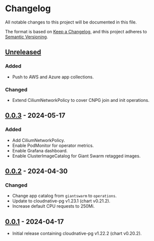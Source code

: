 # Changelog

All notable changes to this project will be documented in this file.

The format is based on [Keep a Changelog](https://keepachangelog.com/en/1.0.0/),
and this project adheres to [Semantic Versioning](https://semver.org/spec/v2.0.0.html).

## [Unreleased]

### Added

- Push to AWS and Azure app collections.

### Changed

- Extend CiliumNetworkPolicy to cover CNPG join and init operations.

## [0.0.3] - 2024-05-17

### Added

- Add CiliumNetworkPolicy.
- Enable PodMonitor for operator metrics.
- Enable Grafana dashboard.
- Enable ClusterImageCatalog for Giant Swarm retagged images.

## [0.0.2] - 2024-04-30

### Changed

- Change app catalog from `giantswarm` to `operations`.
- Update to cloudnative-pg v1.23.1 (chart v0.21.2).
- Increase default CPU requests to 250Mi.

## [0.0.1] - 2024-04-17

- Initial release containing cloudnative-pg v1.22.2 (chart v0.20.2).

[Unreleased]: https://github.com/giantswarm/cloudnative-pg-app/compare/v0.0.3...HEAD
[0.0.3]: https://github.com/giantswarm/cloudnative-pg-app/compare/v0.0.2...v0.0.3
[0.0.2]: https://github.com/giantswarm/cloudnative-pg-app/compare/v0.0.1...v0.0.2
[0.0.1]: https://github.com/giantswarm/cloudnative-pg-app/releases/tag/v0.0.1
